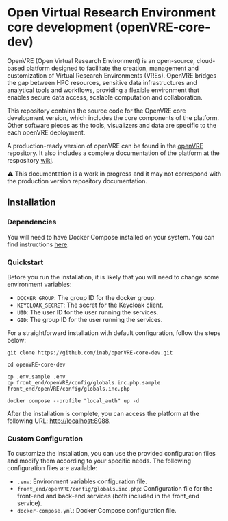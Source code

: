 
# Open Virtual Research Environment core development (openVRE-core-dev)

OpenVRE (Open Virtual Research Environment) is an open-source, cloud-based platform designed to facilitate the creation, 
management and customization of Virtual Research Environments (VREs). OpenVRE bridges the gap between HPC resources, 
sensitive data infrastructures and analytical tools and workflows, providing a flexible environment that enables secure 
data access, scalable computation and collaboration.

This repository contains the source code for the OpenVRE core development version, which includes the core components of
the platform. Other software pieces as the tools, visualizers and data are specific to the each openVRE deployment.

A production-ready version of openVRE can be found in the [openVRE](https://github.com/inab/openVRE) repository. It also
includes a complete documentation of the platform at the respository [wiki](https://github.com/inab/openVRE/wiki).

⚠️ This documentation is a work in progress and it may not correspond with the production version repository documentation.


## Installation

### Dependencies

You will need to have Docker Compose installed on your system. You can find instructions [here](https://docs.docker.com/compose/install/).

### Quickstart
Before you run the installation, it is likely that you will need to change some environment variables:
- `DOCKER_GROUP`: The group ID for the docker group.
- `KEYCLOAK_SECRET`: The secret for the Keycloak client.
- `UID`: The user ID for the user running the services.
- `GID`: The group ID for the user running the services.


For a straightforward installation with default configuration, follow the steps below:

```
git clone https://github.com/inab/openVRE-core-dev.git

cd openVRE-core-dev

cp .env.sample .env
cp front_end/openVRE/config/globals.inc.php.sample front_end/openVRE/config/globals.inc.php

docker compose --profile "local_auth" up -d 
```

After the installation is complete, you can access the platform at the following URL: [http://localhost:8088](http://localhost:8088).

### Custom Configuration

To customize the installation, you can use the provided configuration files and modify them according to your specific needs.
The following configuration files are available:

- `.env`: Environment variables configuration file.
- `front_end/openVRE/config/globals.inc.php`: Configuration file for the front-end and back-end services (both included 
in the front_end service).
- `docker-compose.yml`: Docker Compose configuration file.

